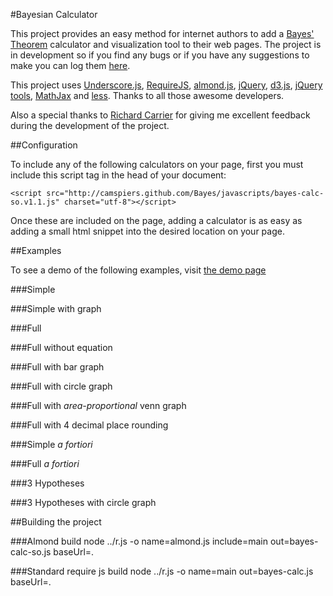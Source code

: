 #Bayesian Calculator

This project provides an easy method for internet authors to add a [Bayes' Theorem](http://en.wikipedia.org/wiki/Bayes'_theorem) calculator and visualization tool to their web pages. The project is in development so if you find any bugs or if you have any suggestions to make you can log them [here](https://github.com/camspiers/Bayes/issues).

This project uses [Underscore.js](http://documentcloud.github.com/underscore/), [RequireJS](http://requirejs.org/), [almond.js](https://github.com/jrburke/almond), [jQuery](http://jquery.com/), [d3.js](http://mbostock.github.com/d3/), [jQuery tools](http://jquerytools.org/), [MathJax](http://www.mathjax.org/) and [less](http://lesscss.org/). Thanks to all those awesome developers.

Also a special thanks to [Richard Carrier](http://www.richardcarrier.info/) for giving me excellent feedback during the development of the project.

##Configuration

To include any of the following calculators on your page, first you must include this script tag in the head of your document:

	<script src="http://camspiers.github.com/Bayes/javascripts/bayes-calc-so.v1.1.js" charset="utf-8"></script>

Once these are included on the page, adding a calculator is as easy as adding a small html snippet into the desired location on your page.

##Examples

To see a demo of the following examples, visit [the demo page](http://camspiers.github.com/Bayes/)

###Simple
	<div class="bayes-calc" data-config='{"type": "simple"}'></div>

###Simple with graph
	<div class="bayes-calc" data-config='{"type": "simple", "graph": true}'></div>

###Full
	<div class="bayes-calc" data-config='{"type": "full"}'></div>

###Full without equation
	<div class="bayes-calc" data-config='{"type": "full", "equation": false}'></div>

###Full with bar graph
	<div class="bayes-calc" data-config='{"type": "full", "graph": true}'></div>

###Full with circle graph
	<div class="bayes-calc" data-config='{"type": "full", "graph": "circle"}'></div>

###Full with *area-proportional* venn graph
	<div class="bayes-calc" data-config='{"type": "full", "graph": "venn"}'></div>

###Full with 4 decimal place rounding
	<div class="bayes-calc" data-config='{"type": "full", "dp": 4}'></div>

###Simple *a fortiori*
	<div class="bayes-calc" data-config='{"type": "simple", "afortiori": true}'></div>

###Full *a fortiori*
	<div class="bayes-calc" data-config='{"type": "full", "afortiori": true}'></div>

###3 Hypotheses
	<div class="bayes-calc" data-config='{"type": "full", "num": 3}'></div>

###3 Hypotheses with circle graph
	<div class="bayes-calc" data-config='{"type": "full", "num": 3, "graph": "circle"}'></div>


##Building the project

###Almond build
	node ../r.js -o name=almond.js include=main out=bayes-calc-so.js baseUrl=.

###Standard require js build
	node ../r.js -o name=main out=bayes-calc.js baseUrl=.